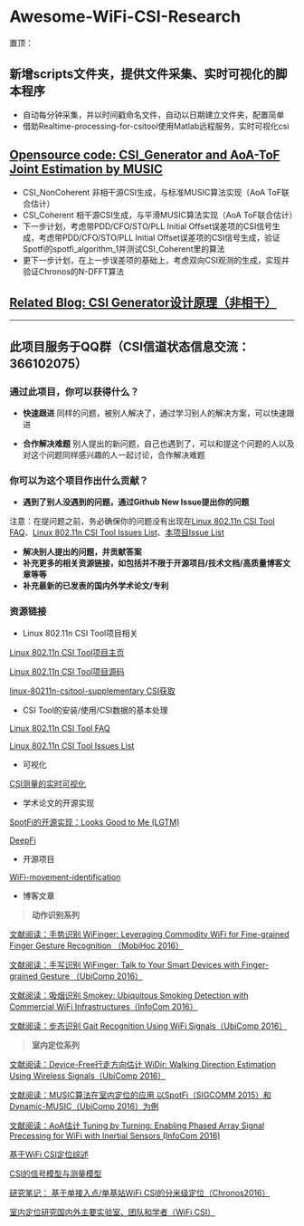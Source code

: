 # Awesome-WiFi-CSI-Research
置顶：

## 新增scripts文件夹，提供文件采集、实时可视化的脚本程序
- 自动每分钟采集，并以时间戳命名文件，自动以日期建立文件夹，配置简单
- 借助Realtime-processing-for-csitool使用Matlab远程服务，实时可视化csi

## [Opensource code: CSI_Generator and AoA-ToF Joint Estimation by MUSIC](https://github.com/wuzhiguocarter/Awesome-WiFi-CSI-Research)

- CSI_NonCoherent 非相干源CSI生成，与标准MUSIC算法实现（AoA ToF联合估计）
- CSI_Coherent 相干源CSI生成，与平滑MUSIC算法实现（AoA ToF联合估计）
- 下一步计划，考虑带PDD/CFO/STO/PLL Initial Offset误差项的CSI信号生成，考虑带PDD/CFO/STO/PLL Initial Offset误差项的CSI信号生成，验证Spotfi的spotfi_algorithm_1并测试CSI_Coherent里的算法
- 更下一步计划，在上一步误差项的基础上，考虑双向CSI观测的生成，实现并验证Chronos的N-DFFT算法
## [Related Blog: CSI Generator设计原理（非相干）](http://www.jianshu.com/c/6e0897ba0cec)

---
此项目服务于**QQ群（CSI信道状态信息交流：366102075）**
---

### 通过此项目，你可以获得什么？

- **快速跟进**
同样的问题，被别人解决了，通过学习别人的解决方案，可以快速跟进

- **合作解决难题**
别人提出的新问题，自己也遇到了，可以和提这个问题的人以及对这个问题同样感兴趣的人一起讨论，合作解决难题

### 你可以为这个项目作出什么贡献？

- **遇到了别人没遇到的问题，通过Github New Issue提出你的问题**

注意：在提问题之前，务必确保你的问题没有出现在[Linux 802.11n CSI Tool FAQ](http://dhalperi.github.io/linux-80211n-csitool/faq.html)、[Linux 802.11n CSI Tool Issues List](https://github.com/dhalperi/linux-80211n-csitool-supplementary/issues)、[本项目Issue List](https://github.com/wuzhiguocarter/WiFi-CSI-Research-Q-A/issues)

- **解决别人提出的问题，并贡献答案**
- **补充更多的相关资源链接，如包括并不限于开源项目/技术文档/高质量博客文章等等**
- **补充最新的已发表的国内外学术论文/专利**

### 资源链接

- Linux 802.11n CSI Tool项目相关

[Linux 802.11n CSI Tool项目主页](http://dhalperi.github.io/linux-80211n-csitool/) 

[Linux 802.11n CSI Tool项目源码](https://github.com/dhalperi/linux-80211n-csitool/)

[linux-80211n-csitool-supplementary CSI获取](https://github.com/dhalperi/linux-80211n-csitool-supplementary)

- CSI Tool的安装/使用/CSI数据的基本处理

[Linux 802.11n CSI Tool FAQ](http://dhalperi.github.io/linux-80211n-csitool/faq.html)

[Linux 802.11n CSI Tool Issues List](https://github.com/dhalperi/linux-80211n-csitool-supplementary/issues)

- 可视化

[CSI测量的实时可视化](https://github.com/lubingxian/Realtime-processing-for-csitool)

- 学术论文的开源实现

[SpotFi的开源实现：Looks Good to Me (LGTM)](https://github.com/egaebel/lgtm)

[DeepFi](https://github.com/mars920314/DeepFi)

- 开源项目

[WiFi-movement-identification](https://github.com/persistforever/WiFi-movement-identification)

- 博客文章


> **动作识别系列**

[文献阅读：手势识别 WiFinger: Leveraging Commodity WiFi for Fine-grained Finger Gesture Recognition （MobiHoc 2016）](http://blog.csdn.net/dfcaihg/article/details/52699561)

[文献阅读：手写识别 WiFinger: Talk to Your Smart Devices with Finger-grained Gesture （UbiComp 2016）](http://blog.csdn.net/dfcaihg/article/details/52763083)

[文献阅读：吸烟识别 Smokey: Ubiquitous Smoking Detection with Commercial WiFi Infrastructures（InfoCom 2016）](http://blog.csdn.net/dfcaihg/article/details/52708626)

[文献阅读：步态识别 Gait Recognition Using WiFi Signals（UbiComp 2016）](http://blog.csdn.net/dfcaihg/article/details/52803525)

> **室内定位系列** 

[文献阅读：Device-Free行走方向估计 WiDir: Walking Direction Estimation Using Wireless Signals（UbiComp 2016）](http://blog.csdn.net/dfcaihg/article/details/52846443)

[文献阅读：MUSIC算法在室内定位的应用 以SpotFi（SIGCOMM 2015）和Dynamic-MUSIC（UbiComp 2016）为例](http://blog.csdn.net/dfcaihg/article/details/52914414)

[文献阅读：AoA估计 Tuning by Turning: Enabling Phased Array Signal Precessing for WiFi with Inertial Sensors (InfoCom 2016)](http://blog.csdn.net/dfcaihg/article/details/52687570)

[基于WiFi CSI定位综述](http://www.jianshu.com/p/04c202f51b16)

[CSI的信号模型与测量模型](http://www.jianshu.com/p/d7590470fe32)

[研究笔记： 基于单接入点/单基站WiFi CSI的分米级定位（Chronos2016）](http://www.jianshu.com/p/4ef8b2cee7d4)

[室内定位研究国内外主要实验室、团队和学者（WiFi CSI）](http://www.jianshu.com/p/85399d050305)

